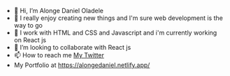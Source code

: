 - 👋 Hi, I’m Alonge Daniel Oladele
- 👀 I really enjoy creating new things and I'm sure web development is the way to go
- 🌱 I work with HTML and CSS and Javascript and i'm currently working on React js
- 💞️ I’m looking to collaborate with React js 
- 📫 How to reach me [My Twitter](https://twitter.com/Niel60616232)
- My Portfolio at https://alongedaniel.netlify.app/

